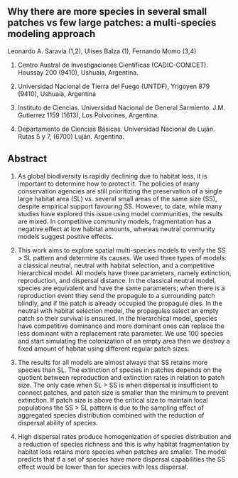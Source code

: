 ## Why there are more species in several small patches vs few large patches: a multi-species modeling approach

Leonardo A. Saravia (1,2), Ulises Balza (1), Fernando Momo (3,4)

1. Centro Austral de Investigaciones Científicas (CADIC-CONICET). Houssay 200 (9410), Ushuaia, Argentina.

2. Universidad Nacional de Tierra del Fuego (UNTDF), Yrigoyen 879 (9410), Ushuaia, Argentina

3. Instituto de Ciencias. Universidad Nacional de General Sarmiento. J.M. Gutierrez 1159 (1613), Los Polvorines, Argentina.

4. Departamento de Ciencias Básicas. Universidad Nacional de Luján. Rutas 5 y 7, (6700) Luján. Argentina.

        
## Abstract
 
1. As global biodiversity is rapidly declining due to habitat loss, it is important to determine how to protect it. The policies of many conservation agencies are still prioritizing the preservation of a single large habitat area (SL) vs. several small areas of the same size (SS), despite empirical support favouring SS. However, to date, while many studies have explored this issue using model communities, the results are mixed. In competitive community models, fragmentation has a negative effect at low habitat amounts, whereas neutral community models suggest positive effects.

2. This work aims to explore spatial multi-species models to verify the SS > SL pattern and determine its causes. We used three types of models: a classical neutral, neutral with habitat selection, and a competitive hierarchical model.  All models have three parameters, namely extinction, reproduction, and dispersal distance. In the classical neutral model, species are equivalent and have the same parameters; when there is a reproduction event they send the propagule to a surrounding patch blindly, and if the patch is already occupied the propagule dies. In the neutral with habitat selection model, the propagules select an empty patch so their survival is ensured. In the hierarchical model, species have competitive dominance and more dominant ones can replace the less dominant with a replacement rate parameter. We use 100 species and start simulating the colonization of an empty area then we destroy a fixed amount of habitat using different regular patch sizes. 

3. The results for all models are almost always that SS retains more species than SL. The extinction of species in patches depends on the quotient between reproduction and extinction rates in relation to patch size. The only case when SL > SS is when dispersal is insufficient to connect patches, and patch size is smaller than the minimum to prevent extinction. If patch size is above the critical size to maintain local populations the SS > SL pattern is due to the sampling effect of aggregated species distribution combined with the reduction of dispersal ability of species. 

4. High dispersal rates produce homogenization of species distribution and a reduction of species richness and this is why habitat fragmentation by habitat loss retains more species when patches are smaller. The model predicts that if a set of species have more dispersal capabilities the SS effect would be lower than for species with less dispersal. 
 